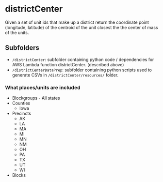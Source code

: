 # districtCenter

Given a set of unit ids that make up a district return the coordinate point (longitude, latitude) of the centroid of the unit closest the the center of mass of the units.

## Subfolders 

* `/districtCenter`: subfolder containing python code / dependencies for AWS Lambda function districtCenter. (described above)
* `/districtCenterDataPrep`: subfolder containing python scripts used to generate CSVs in `/districtCenter/resources/` folder.


### What places/units are included

* Blockgroups - All states
* Counties
    * Iowa
* Precincts
    * AK
    * LA
    * MA
    * MI
    * MN
    * NM
    * OH
    * PA
    * TX
    * UT
    * WI
* Blocks